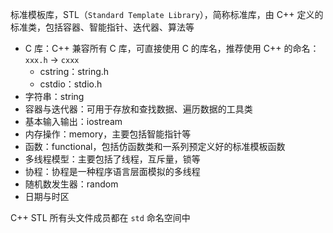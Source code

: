 标准模板库，STL（`Standard Template Library`），简称标准库，由 C++ 定义的标准类，包括容器、智能指针、迭代器、算法等

* C 库：C++ 兼容所有 C 库，可直接使用 C 的库名，推荐使用 C++ 的命名：`xxx.h` -> `cxxx`
    * cstring：string.h
    * cstdio：stdio.h
* 字符串：string
* 容器与迭代器：可用于存放和查找数据、遍历数据的工具类
* 基本输入输出：iostream
* 内存操作：memory，主要包括智能指针等
* 函数：functional，包括仿函数类和一系列预定义好的标准模板函数
* 多线程模型：主要包括了线程，互斥量，锁等
* 协程：协程是一种程序语言层面模拟的多线程
* 随机数发生器：random
* 日期与时区

C++ STL 所有头文件成员都在 `std` 命名空间中

‍
